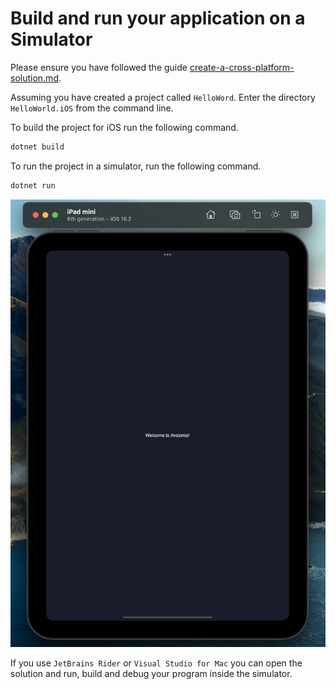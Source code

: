 # Build and run your application on a Simulator

Please ensure you have followed the guide [create-a-cross-platform-solution.md](../create-a-cross-platform-solution.md "mention").

Assuming you have created a project called `HelloWord`. Enter the directory `HelloWorld.iOS` from the command line.

To build the project for iOS run the following command.

```bash
dotnet build
```

To run the project in a simulator, run the following command.

```bash
dotnet run
```

![Application running on iPad simulator](<../../../.gitbook/assets/image (34).png>)

If you use `JetBrains Rider` or `Visual Studio for Mac` you can open the solution and run, build and debug your program inside the simulator.
